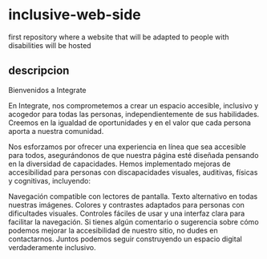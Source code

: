 # inclusive-web-side
first repository where a website that will be adapted to people with disabilities will be hosted


## descripcion 
Bienvenidos a Integrate

En Integrate, nos comprometemos a crear un espacio accesible, inclusivo y acogedor para todas las personas, independientemente de sus habilidades. Creemos en la igualdad de oportunidades y en el valor que cada persona aporta a nuestra comunidad.

Nos esforzamos por ofrecer una experiencia en línea que sea accesible para todos, asegurándonos de que nuestra página esté diseñada pensando en la diversidad de capacidades. Hemos implementado mejoras de accesibilidad para personas con discapacidades visuales, auditivas, físicas y cognitivas, incluyendo:

Navegación compatible con lectores de pantalla.
Texto alternativo en todas nuestras imágenes.
Colores y contrastes adaptados para personas con dificultades visuales.
Controles fáciles de usar y una interfaz clara para facilitar la navegación.
Si tienes algún comentario o sugerencia sobre cómo podemos mejorar la accesibilidad de nuestro sitio, no dudes en contactarnos. Juntos podemos seguir construyendo un espacio digital verdaderamente inclusivo.
